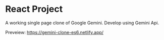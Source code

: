 # React Project

A working single page clone of Google Gemini. Develop using Gemini Api.

Preveiew: https://gemini-clone-es6.netlify.app/

